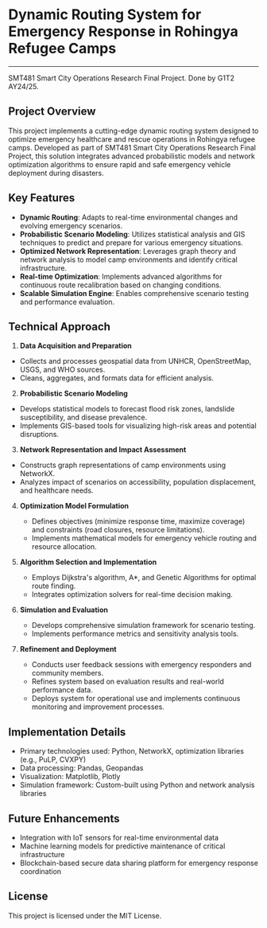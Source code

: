# Dynamic Routing System for Emergency Response in Rohingya Refugee Camps

-------------------------------------------------------------------
SMT481 Smart City Operations Research Final Project. Done by G1T2 AY24/25.

## Project Overview

This project implements a cutting-edge dynamic routing system designed to optimize emergency healthcare and rescue operations in Rohingya refugee camps. Developed as part of SMT481 Smart City Operations Research Final Project, this solution integrates advanced probabilistic models and network optimization algorithms to ensure rapid and safe emergency vehicle deployment during disasters.

## Key Features

- **Dynamic Routing**: Adapts to real-time environmental changes and evolving emergency scenarios.
- **Probabilistic Scenario Modeling**: Utilizes statistical analysis and GIS techniques to predict and prepare for various emergency situations.
- **Optimized Network Representation**: Leverages graph theory and network analysis to model camp environments and identify critical infrastructure.
- **Real-time Optimization**: Implements advanced algorithms for continuous route recalibration based on changing conditions.
- **Scalable Simulation Engine**: Enables comprehensive scenario testing and performance evaluation.

## Technical Approach

1.  **Data Acquisition and Preparation**
   - Collects and processes geospatial data from UNHCR, OpenStreetMap, USGS, and WHO sources.
   - Cleans, aggregates, and formats data for efficient analysis.

2.  **Probabilistic Scenario Modeling**
   - Develops statistical models to forecast flood risk zones, landslide susceptibility, and disease prevalence.
   - Implements GIS-based tools for visualizing high-risk areas and potential disruptions.

3.  **Network Representation and Impact Assessment**
   - Constructs graph representations of camp environments using NetworkX.
   - Analyzes impact of scenarios on accessibility, population displacement, and healthcare needs.

4. **Optimization Model Formulation**
   - Defines objectives (minimize response time, maximize coverage) and constraints (road closures, resource limitations).
   - Implements mathematical models for emergency vehicle routing and resource allocation.

5. **Algorithm Selection and Implementation**
   - Employs Dijkstra's algorithm, A*, and Genetic Algorithms for optimal route finding.
   - Integrates optimization solvers for real-time decision making.

6. **Simulation and Evaluation**
   - Develops comprehensive simulation framework for scenario testing.
   - Implements performance metrics and sensitivity analysis tools.

7. **Refinement and Deployment**
   - Conducts user feedback sessions with emergency responders and community members.
   - Refines system based on evaluation results and real-world performance data.
   - Deploys system for operational use and implements continuous monitoring and improvement processes.

## Implementation Details

- Primary technologies used: Python, NetworkX, optimization libraries (e.g., PuLP, CVXPY)
- Data processing: Pandas, Geopandas
- Visualization: Matplotlib, Plotly
- Simulation framework: Custom-built using Python and network analysis libraries

## Future Enhancements

- Integration with IoT sensors for real-time environmental data
- Machine learning models for predictive maintenance of critical infrastructure
- Blockchain-based secure data sharing platform for emergency response coordination

## License

This project is licensed under the MIT License.